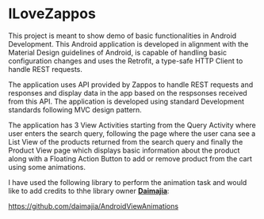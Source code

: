 # ILoveZappos

This project is meant to show demo of basic functionalities in Android Development. This Android application is developed in alignment with the Material Design guidelines of Android, is capable of handling basic configuration changes and uses the Retrofit, a type-safe HTTP Client to handle REST requests.

The application uses API provided by Zappos to handle REST requests and responses and display data in the app based on the respsonses received from this API. The application is developed using standard Development standards following MVC design pattern.

The application has 3 View Activities starting from the Query Activity where user enters the search query, following the page where the user cana see a List View of the products returned from the search query and finally the Product View page which displays basic information about the product along with a Floating Action Button to add or remove product from the cart using some animations.

I have used the following library to perform the animation task and would like to add credits to thhe library owner <b><u>Daimajia</u></b>:

https://github.com/daimajia/AndroidViewAnimations
